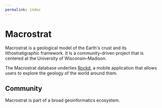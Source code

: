 ```yaml
---
permalink: index
---
```


# Macrostrat

Macrostrat is a geological model of the Earth's crust and its lithostratigraphic
framework. It is a community-driven project that is centered at the University
of Wisconsin–Madison.

The Macrostrat database underlies [Rockd](https://rockd.org/), a mobile
application that allows users to explore the geology of the world around them.

## Community

Macrostrat is part of a broad geoinformatics ecosystem.
